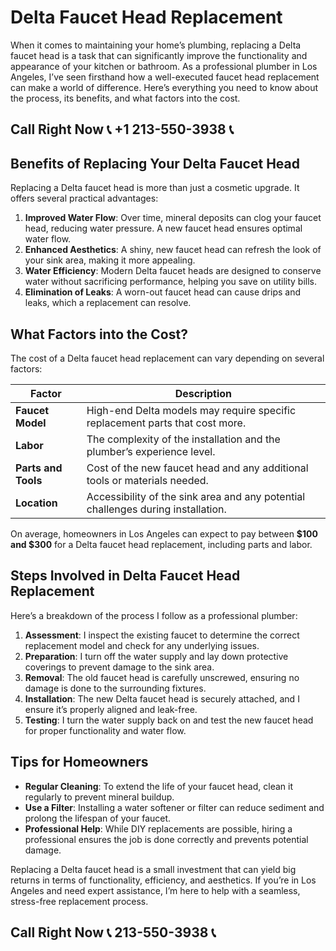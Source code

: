 # Delta Faucet Head Replacement

When it comes to maintaining your home’s plumbing, replacing a Delta faucet head is a task that can significantly improve the functionality and appearance of your kitchen or bathroom. As a professional plumber in Los Angeles, I’ve seen firsthand how a well-executed faucet head replacement can make a world of difference. Here’s everything you need to know about the process, its benefits, and what factors into the cost.

## Call Right Now 📞 +1 213-550-3938 📞

## Benefits of Replacing Your Delta Faucet Head

Replacing a Delta faucet head is more than just a cosmetic upgrade. It offers several practical advantages:

1. **Improved Water Flow**: Over time, mineral deposits can clog your faucet head, reducing water pressure. A new faucet head ensures optimal water flow.  
2. **Enhanced Aesthetics**: A shiny, new faucet head can refresh the look of your sink area, making it more appealing.  
3. **Water Efficiency**: Modern Delta faucet heads are designed to conserve water without sacrificing performance, helping you save on utility bills.  
4. **Elimination of Leaks**: A worn-out faucet head can cause drips and leaks, which a replacement can resolve.  

## What Factors into the Cost?

The cost of a Delta faucet head replacement can vary depending on several factors:

| **Factor**                | **Description**                                                                 |
|---------------------------|---------------------------------------------------------------------------------|
| **Faucet Model**          | High-end Delta models may require specific replacement parts that cost more.   |
| **Labor**                 | The complexity of the installation and the plumber’s experience level.        |
| **Parts and Tools**       | Cost of the new faucet head and any additional tools or materials needed.      |
| **Location**              | Accessibility of the sink area and any potential challenges during installation.|

On average, homeowners in Los Angeles can expect to pay between **$100 and $300** for a Delta faucet head replacement, including parts and labor.

## Steps Involved in Delta Faucet Head Replacement

Here’s a breakdown of the process I follow as a professional plumber:

1. **Assessment**: I inspect the existing faucet to determine the correct replacement model and check for any underlying issues.  
2. **Preparation**: I turn off the water supply and lay down protective coverings to prevent damage to the sink area.  
3. **Removal**: The old faucet head is carefully unscrewed, ensuring no damage is done to the surrounding fixtures.  
4. **Installation**: The new Delta faucet head is securely attached, and I ensure it’s properly aligned and leak-free.  
5. **Testing**: I turn the water supply back on and test the new faucet head for proper functionality and water flow.  

## Tips for Homeowners

- **Regular Cleaning**: To extend the life of your faucet head, clean it regularly to prevent mineral buildup.  
- **Use a Filter**: Installing a water softener or filter can reduce sediment and prolong the lifespan of your faucet.  
- **Professional Help**: While DIY replacements are possible, hiring a professional ensures the job is done correctly and prevents potential damage.  

Replacing a Delta faucet head is a small investment that can yield big returns in terms of functionality, efficiency, and aesthetics. If you’re in Los Angeles and need expert assistance, I’m here to help with a seamless, stress-free replacement process.
## Call Right Now 📞 213-550-3938 📞